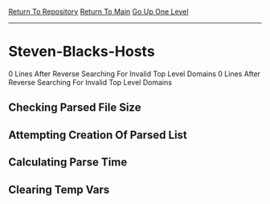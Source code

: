 [Return To Repository](https://github.com/DigitalWarrior/piholeparser/)
[Return To Main](https://github.com/DigitalWarrior/piholeparser/blob/master/RecentRunLogs/Mainlog.md)
[Go Up One Level](https://github.com/DigitalWarrior/piholeparser/blob/master/RecentRunLogs/TopLevelScripts/30-Processing-External-Blacklists.md)
____________________________________
# Steven-Blacks-Hosts
0 Lines After Reverse Searching For Invalid Top Level Domains
0 Lines After Reverse Searching For Invalid Top Level Domains
## Checking Parsed File Size
## Attempting Creation Of Parsed List
## Calculating Parse Time
## Clearing Temp Vars
